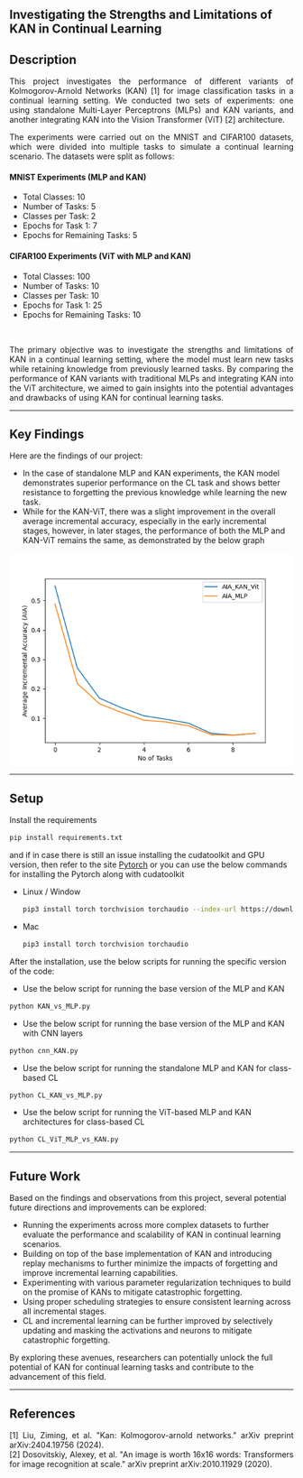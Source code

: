 ## Investigating the Strengths and Limitations of KAN in Continual Learning

Description
---
<p align="justify">
This project investigates the performance of different variants of Kolmogorov-Arnold Networks (KAN) [1] for image classification tasks in a continual learning setting. We conducted two sets of experiments: one using standalone Multi-Layer Perceptrons (MLPs) and KAN variants, and another integrating KAN into the Vision Transformer (ViT) [2] architecture.
</p>

<p align="justify">
The experiments were carried out on the MNIST and CIFAR100 datasets, which were divided into multiple tasks to simulate a continual learning scenario. The datasets were split as follows:
</p>

#### MNIST Experiments (MLP and KAN)

- Total Classes: 10
- Number of Tasks: 5
- Classes per Task: 2
- Epochs for Task 1: 7
- Epochs for Remaining Tasks: 5

#### CIFAR100 Experiments (ViT with MLP and KAN)

- Total Classes: 100
- Number of Tasks: 10
- Classes per Task: 10
- Epochs for Task 1: 25
- Epochs for Remaining Tasks: 10
<br>

<p align="justify">
The primary objective was to investigate the strengths and limitations of KAN in a continual learning setting, where the model must learn new tasks while retaining knowledge from previously learned tasks. By comparing the performance of KAN variants with traditional MLPs and integrating KAN into the ViT architecture, we aimed to gain insights into the potential advantages and drawbacks of using KAN for continual learning tasks.
</p>

---
Key Findings
---
Here are the findings of our project:
- In the case of standalone MLP and KAN experiments, the KAN model demonstrates superior performance on the CL task and shows better resistance to forgetting the previous knowledge while learning the new task.
- While for the KAN-ViT, there was a slight improvement in the overall average incremental accuracy, especially in the early incremental stages, however, in later stages, the performance of both the MLP and KAN-ViT remains the same, as demonstrated by the below graph

<p align="center"> <img align="center" src="https://github.com/saeedahmadicp/KAN-CL-ViT/blob/main/results/ViT.png" alt="Performance Graph"> </p>

---
Setup
---
Install the requirements
```bash
pip install requirements.txt
```
and if in case there is still an issue installing the cudatoolkit and GPU version, then refer to the site [Pytorch](https://pytorch.org/get-started/locally/) or you can use the below commands for installing the Pytorch along with cudatoolkit
 
- Linux / Window
  ```bash
  pip3 install torch torchvision torchaudio --index-url https://download.pytorch.org/whl/cu118
  ```
  
- Mac
  ```bash
  pip3 install torch torchvision torchaudio
  ```


After the installation, use the below scripts for running the specific version of the code:

- Use the below script for running the base version of the MLP and KAN 
```bash
python KAN_vs_MLP.py
```

- Use the below script for running the base version of the MLP and KAN with CNN layers
```bash
python cnn_KAN.py
```

- Use the below script for running the standalone MLP and KAN for class-based CL 
```bash
python CL_KAN_vs_MLP.py
```

- Use the below script for running the ViT-based MLP and KAN architectures for class-based CL 
```bash
python CL_ViT_MLP_vs_KAN.py
```

---
Future Work
---
Based on the findings and observations from this project, several potential future directions and improvements can be explored:
- Running the experiments across more complex datasets to further evaluate the performance and scalability of KAN in continual learning scenarios.
- Building on top of the base implementation of KAN and introducing replay mechanisms to further minimize the impacts of forgetting and improve incremental learning capabilities.
- Experimenting with various parameter regularization techniques to build on the promise of KANs to mitigate catastrophic forgetting.
- Using proper scheduling strategies to ensure consistent learning across all incremental stages.
- CL and incremental learning can be further improved by selectively updating and masking the activations and neurons to mitigate catastrophic forgetting.

By exploring these avenues, researchers can potentially unlock the full potential of KAN for continual learning tasks and contribute to the advancement of this field.

---
References
---
<p align="justify">
[1] Liu, Ziming, et al. "Kan: Kolmogorov-arnold networks." arXiv preprint arXiv:2404.19756 (2024). <br>
[2] Dosovitskiy, Alexey, et al. "An image is worth 16x16 words: Transformers for image recognition at scale." arXiv preprint arXiv:2010.11929 (2020).

